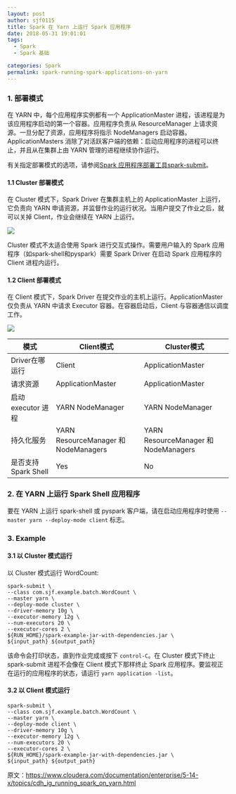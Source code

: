 ```yaml
---
layout: post
author: sjf0115
title: Spark 在 Yarn 上运行 Spark 应用程序
date: 2018-05-31 19:01:01
tags:
  - Spark
  - Spark 基础

categories: Spark
permalink: spark-running-spark-applications-on-yarn
---
```


### 1. 部署模式

在 YARN 中，每个应用程序实例都有一个 ApplicationMaster 进程，该进程是为该应用程序启动的第一个容器。应用程序负责从 ResourceManager 上请求资源。一旦分配了资源，应用程序将指示 NodeManagers 启动容器。ApplicationMasters 消除了对活跃客户端的依赖：启动应用程序的进程可以终止，并且从在集群上由 YARN 管理的进程继续协作运行。

有关指定部署模式的选项，请参阅[Spark 应用程序部署工具spark-submit](https://smartsi.blog.csdn.net/article/details/55271395)。

#### 1.1 Cluster 部署模式

在 Cluster 模式下，Spark Driver 在集群主机上的 ApplicationMaster 上运行，它负责向 YARN 申请资源，并监督作业的运行状况。当用户提交了作业之后，就可以关掉 Client，作业会继续在 YARN 上运行。

![](https://github.com/sjf0115/PubLearnNotes/blob/master/image/Spark/spark-running-spark-applications-on-yarn-1.png?raw=true)

Cluster 模式不太适合使用 Spark 进行交互式操作。需要用户输入的 Spark 应用程序（如spark-shell和pyspark）需要 Spark Driver 在启动 Spark 应用程序的 Client 进程内运行。

#### 1.2 Client 部署模式

在 Client 模式下，Spark Driver 在提交作业的主机上运行。ApplicationMaster 仅负责从 YARN 中请求 Executor 容器。在容器启动后，Client 与容器通信以调度工作。

![](https://github.com/sjf0115/PubLearnNotes/blob/master/image/Spark/spark-running-spark-applications-on-yarn-2.png?raw=true)

模式|Client模式|Cluster模式
---|---|---
Driver在哪运行| Client	|ApplicationMaster
请求资源	|ApplicationMaster	|ApplicationMaster
启动 executor 进程	|YARN NodeManager	|YARN NodeManager
持久化服务	|YARN ResourceManager 和 NodeManagers	|YARN ResourceManager 和 NodeManagers
是否支持Spark Shell	|Yes	|No

### 2. 在 YARN 上运行 Spark Shell 应用程序

要在 YARN 上运行 spark-shell 或 pyspark 客户端，请在启动应用程序时使用 `--master yarn --deploy-mode client` 标志。

### 3. Example

#### 3.1 以 Cluster 模式运行

以 Cluster 模式运行 WordCount:
```
spark-submit \
--class com.sjf.example.batch.WordCount \
--master yarn \
--deploy-mode cluster \
--driver-memory 10g \
--executor-memory 12g \
--num-executors 20 \
--executor-cores 2 \
${RUN_HOME}/spark-example-jar-with-dependencies.jar \
${input_path} ${output_path}
```
该命令会打印状态，直到作业完成或按下 `control-C`。在 Cluster 模式下终止 spark-submit 进程不会像在 Client 模式下那样终止 Spark 应用程序。要监视正在运行的应用程序的状态，请运行 `yarn application -list`。

#### 3.2 以 Client 模式运行

```
spark-submit \
--class com.sjf.example.batch.WordCount \
--master yarn \
--deploy-mode client \
--driver-memory 10g \
--executor-memory 12g \
--num-executors 20 \
--executor-cores 2 \
${RUN_HOME}/spark-example-jar-with-dependencies.jar \
${input_path} ${output_path}
```

原文：https://www.cloudera.com/documentation/enterprise/5-14-x/topics/cdh_ig_running_spark_on_yarn.html
